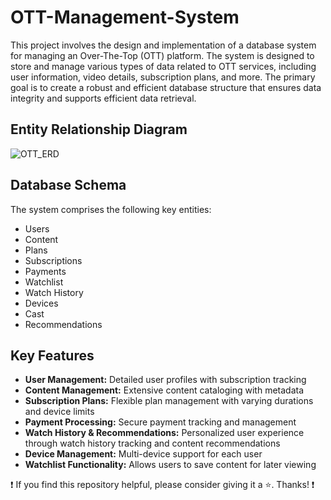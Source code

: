 # OTT-Management-System
This project involves the design and implementation of a database system for managing an Over-The-Top (OTT) platform. The system is designed to store and manage various types of data related to OTT services, including user information, video details, subscription plans, and more. The primary goal is to create a robust and efficient database structure that ensures data integrity and supports efficient data retrieval.
## Entity Relationship Diagram
![OTT_ERD](https://github.com/Yashraj-Muthyapwar/OTT-Management-System/assets/76719689/7984f1b7-3951-49ba-86ab-6c6039964983)
## Database Schema
The system comprises the following key entities:
- Users
- Content
- Plans
- Subscriptions
- Payments
- Watchlist
- Watch History
- Devices
- Cast
- Recommendations
## Key Features
- **User Management:** Detailed user profiles with subscription tracking
- **Content Management:** Extensive content cataloging with metadata
- **Subscription Plans:** Flexible plan management with varying durations and device limits
- **Payment Processing:** Secure payment tracking and management
- **Watch History & Recommendations:** Personalized user experience through watch history tracking and content recommendations
- **Device Management:** Multi-device support for each user
- **Watchlist Functionality:** Allows users to save content for later viewing

❗ If you find this repository helpful, please consider giving it a ⭐. Thanks! ❗
